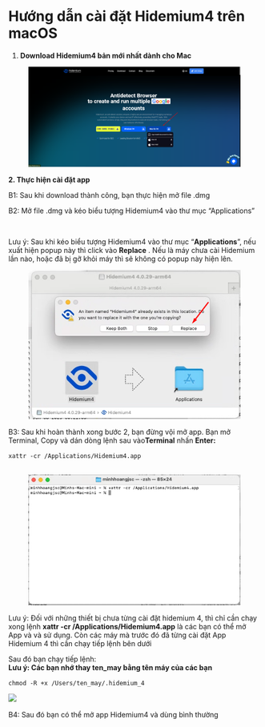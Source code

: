 # Hướng dẫn cài đặt Hidemium4 trên macOS

1. **Download Hidemium4 bản mới nhất dành cho Mac**

<figure><img src="../../.gitbook/assets/image (5) (1) (1) (1) (1).png" alt=""><figcaption></figcaption></figure>

**2. Thực hiện cài đặt app**

B1: Sau khi download thành công, bạn thực hiện mở file .dmg

B2: Mở file .dmg và kéo biểu tượng Hidemium4 vào thư mục “Applications”



<figure><img src="https://docs.hidemium.io/~gitbook/image?url=https%3A%2F%2F699023340-files.gitbook.io%2F%7E%2Ffiles%2Fv0%2Fb%2Fgitbook-x-prod.appspot.com%2Fo%2Fspaces%252FiEhmc20xmuwcG5ThYMWS%252Fuploads%252FctNkmyb0IXmjhZkFjrYt%252Fimage.png%3Falt%3Dmedia%26token%3D96d04977-f29f-4ed9-bc28-d748b9b63af3&#x26;width=768&#x26;dpr=4&#x26;quality=100&#x26;sign=466e06e5&#x26;sv=1" alt=""><figcaption></figcaption></figure>



Lưu ý: Sau khi kéo biểu tượng Hidemium4 vào thư mục “**Applications**”, nếu xuất hiện popup này thì click vào **Replace** . Nếu là máy chưa cài Hidemium lần nào, hoặc đã bị gỡ khỏi máy thì sẽ không có popup này hiện lên.

<figure><img src="../../.gitbook/assets/Screenshot_1 (3).png" alt=""><figcaption></figcaption></figure>



B3: Sau khi hoàn thành xong bước 2, bạn đừng vội mở app. Bạn mở Terminal, Copy và dán dòng lệnh sau vào**Terminal** nhấn **Enter:**

```
xattr -cr /Applications/Hidemium4.app


```

<figure><img src="../../.gitbook/assets/image (6) (1) (1) (1) (1).png" alt=""><figcaption></figcaption></figure>



Lưu ý: Đối với những thiết bị chưa từng cài đặt hidemium 4, thì chỉ cần chạy xong lệnh **xattr -cr /Applications/Hidemium4.app** là các bạn có thể mở App và và sử dụng. Còn các máy mà trước đó đã từng cài đặt App Hidemium 4 thì cần chạy tiếp lệnh bên dưới



Sau đó bạn chạy tiếp lệnh:
\
**Lưu ý: Các bạn nhớ thay ten\_may bằng tên máy của các bạn**

```
chmod -R +x /Users/ten_may/.hidemium_4
```

![](http://education.hidemium.io/wp-content/uploads/2024/08/Screenshot_1.png)

B4: Sau đó bạn có thể mở app Hidemium4 và dùng bình thường

